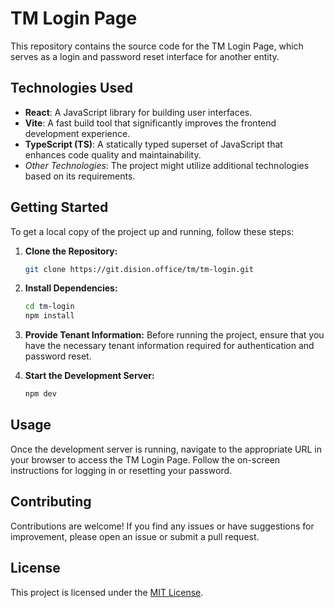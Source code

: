 # TM Login Page

This repository contains the source code for the TM Login Page, which serves as a login and password reset interface for another entity.

## Technologies Used
- **React**: A JavaScript library for building user interfaces.
- **Vite**: A fast build tool that significantly improves the frontend development experience.
- **TypeScript (TS)**: A statically typed superset of JavaScript that enhances code quality and maintainability.
- *Other Technologies*: The project might utilize additional technologies based on its requirements.

## Getting Started
To get a local copy of the project up and running, follow these steps:

1. **Clone the Repository:**
    ```bash
    git clone https://git.dision.office/tm/tm-login.git
    ```
   
2. **Install Dependencies:**
    ```bash
    cd tm-login
    npm install
    ```

3. **Provide Tenant Information:**
    Before running the project, ensure that you have the necessary tenant information required for authentication and password reset.

4. **Start the Development Server:**
    ```bash
    npm dev
    ```

## Usage
Once the development server is running, navigate to the appropriate URL in your browser to access the TM Login Page. Follow the on-screen instructions for logging in or resetting your password.

## Contributing
Contributions are welcome! If you find any issues or have suggestions for improvement, please open an issue or submit a pull request.

## License
This project is licensed under the [MIT License](LICENSE).
